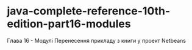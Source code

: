 # java-complete-reference-10th-edition-part16-modules

Глава 16 - Модулі
Перенесення прикладу з книги у проект Netbeans
